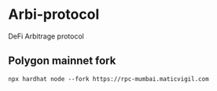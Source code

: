 # Arbi-protocol
DeFi Arbitrage protocol

## Polygon mainnet fork
```npx hardhat node --fork https://rpc-mumbai.maticvigil.com```